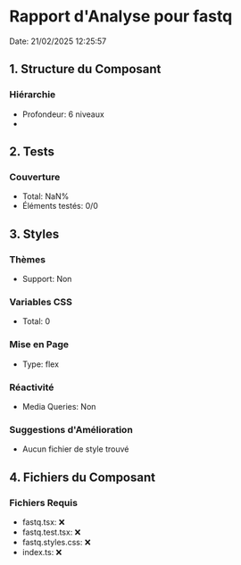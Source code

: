 # Rapport d'Analyse pour fastq

Date: 21/02/2025 12:25:57

## 1. Structure du Composant

### Hiérarchie

- Profondeur: 6 niveaux
- <void>

## 2. Tests

### Couverture

- Total: NaN%
- Éléments testés: 0/0

## 3. Styles

### Thèmes

- Support: Non

### Variables CSS

- Total: 0

### Mise en Page

- Type: flex

### Réactivité

- Media Queries: Non

### Suggestions d'Amélioration

- Aucun fichier de style trouvé

## 4. Fichiers du Composant

### Fichiers Requis

- fastq.tsx: ❌
- fastq.test.tsx: ❌
- fastq.styles.css: ❌
- index.ts: ❌
